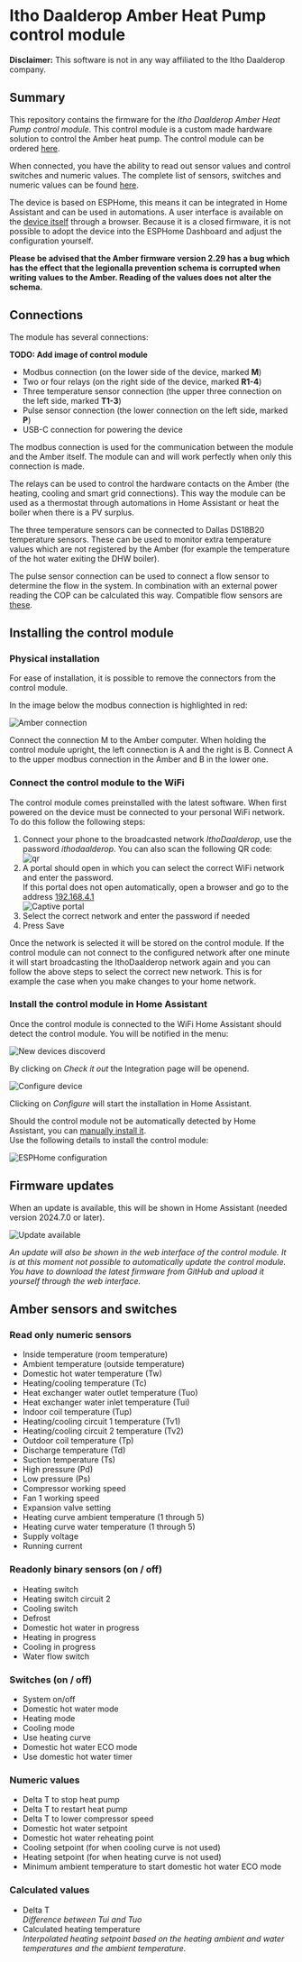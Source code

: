 # Itho Daalderop Amber Heat Pump control module

**Disclaimer:** This software is not in any way affiliated to the Itho Daalderop company.

## Summary

This repository contains the firmware for the *Itho Daalderop Amber Heat Pump control module*. This control module is a custom made hardware solution to control the Amber heat pump. The control module can be ordered [here](https://forms.gle/3R2AAtGyy7Cqq65Q9).

When connected, you have the ability to read out sensor values and control switches and numeric values. The complete list of sensors, switches and numeric values can be found [here](#amber-sensors-and-switches).

The device is based on ESPHome, this means it can be integrated in Home Assistant and can be used in automations. A user interface is available on the [device itself](http://ithodaalderop-amber.local/) through a browser. Because it is a closed firmware, it is not possible to adopt the device into the ESPHome Dashboard and adjust the configuration yourself.

**Please be advised that the Amber firmware version 2.29 has a bug which has the effect that the legionalla prevention schema is corrupted when writing values to the Amber. Reading of the values does not alter the schema.**

## Connections

The module has several connections:

**TODO: Add image of control module**

* Modbus connection (on the lower side of the device, marked **M**)
* Two or four relays (on the right side of the device, marked **R1-4**)
* Three temperature sensor connection (the upper three connection on the left side, marked **T1-3**)
* Pulse sensor connection (the lower connection on the left side, marked **P**)
* USB-C connection for powering the device

The modbus connection is used for the communication between the module and the Amber itself. The module can and will work perfectly when only this connection is made.

The relays can be used to control the hardware contacts on the Amber (the heating, cooling and smart grid connections). This way the module can be used as a thermostat through automations in Home Assistant or heat the boiler when there is a PV surplus.

The three temperature sensors can be connected to Dallas DS18B20 temperature sensors. These can be used to monitor extra temperature values which are not registered by the Amber (for example the temperature of the hot water exiting the DHW boiler).

The pulse sensor connection can be used to connect a flow sensor to determine the flow in the system. In combination with an external power reading the COP can be calculated this way. Compatible flow sensors are [these](https://www.tinytronics.nl/nl/sensoren/vloeistof/yf-b10-water-flow-sensor-messing-g1).

## Installing the control module

### Physical installation
For ease of installation, it is possible to remove the connectors from the control module.

In the image below the modbus connection is highlighted in red:

![Amber connection](/images/amber_connection.jpg)

Connect the connection M to the Amber computer. When holding the control module upright, the left connection is A and the right is B. Connect A to the upper modbus connection in the Amber and B in the lower one.

### Connect the control module to the WiFi

The control module comes preinstalled with the latest software. When first powered on the device must be connected to your personal WiFi network. To do this follow the following steps:

1. Connect your phone to the broadcasted network *IthoDaalderop*, use the password *ithodaalderop*. You can also scan the following QR code:  
![qr](/images/qr-wifi.png)
1. A portal should open in which you can select the correct WiFi network and enter the password.  
If this portal does not open automatically, open a browser and go to the address [192.168.4.1](http://192.168.4.1/)  
![Captive portal](/images/captive_portal-ui.png)
1. Select the correct network and enter the password if needed
1. Press Save

Once the network is selected it will be stored on the control module. If the control module can not connect to the configured network after one minute it will start broadcasting the IthoDaalderop network again and you can follow the above steps to select the correct new network. This is for example the case when you make changes to your home network.

### Install the control module in Home Assistant

Once the control module is connected to the WiFi Home Assistant should detect the control module. You will be notified in the menu:

![New devices discoverd](/images/hass-new-device-discoverd-en.png)

By clicking on *Check it out* the Integration page will be openend.

![Configure device](/images/hass-add-device-en.png)

Clicking on *Configure* will start the installation in Home Assistant.

Should the control module not be automatically detected by Home Assistant, you can [manually install it](https://my.home-assistant.io/redirect/config_flow_start?domain=esphome).  
Use the following details to install the control module:

![ESPHome configuration](/images/hass-config-esphome-en.png)

## Firmware updates

When an update is available, this will be shown in Home Assistant (needed version 2024.7.0 or later). 

![Update available](/images/hass-update-device-en.png)

*An update will also be shown in the web interface of the control module. It is at this moment not possible to automatically update the control module. You have to download the latest firmware from GitHub and upload it yourself through the web interface.*

## Amber sensors and switches

### Read only numeric sensors

* Inside temperature (room temperature)
* Ambient temperature (outside temperature)
* Domestic hot water temperature (Tw)
* Heating/cooling temperature (Tc)
* Heat exchanger water outlet temperature (Tuo)
* Heat exchanger water inlet temperature (Tui)
* Indoor coil temperature (Tup)
* Heating/cooling circuit 1 temperature (Tv1)
* Heating/cooling circuit 2 temperature (Tv2)
* Outdoor coil temperature (Tp)
* Discharge temperature (Td)
* Suction temperature (Ts)
* High pressure (Pd)
* Low pressure (Ps)
* Compressor working speed
* Fan 1 working speed
* Expansion valve setting
* Heating curve ambient temperature (1 through 5)
* Heating curve water temperature (1 through 5)
* Supply voltage
* Running current

### Readonly binary sensors (on / off)

* Heating switch
* Heating switch circuit 2
* Cooling switch
* Defrost
* Domestic hot water in progress
* Heating in progress
* Cooling in progress
* Water flow switch

### Switches (on / off)

* System on/off
* Domestic hot water mode
* Heating mode
* Cooling mode
* Use heating curve
* Domestic hot water ECO mode
* Use domestic hot water timer

### Numeric values

* Delta T to stop heat pump
* Delta T to restart heat pump
* Delta T to lower compressor speed
* Domestic hot water setpoint
* Domestic hot water reheating point
* Cooling setpoint (for when cooling curve is not used)
* Heating setpoint (for when heating curve is not used)
* Minimum ambient temperature to start domestic hot water ECO mode

### Calculated values

* Delta T  
  *Difference between Tui and Tuo*
* Calculated heating temperature  
  *Interpolated heating setpoint based on the heating ambient and water temperatures and the ambient temperature.*
